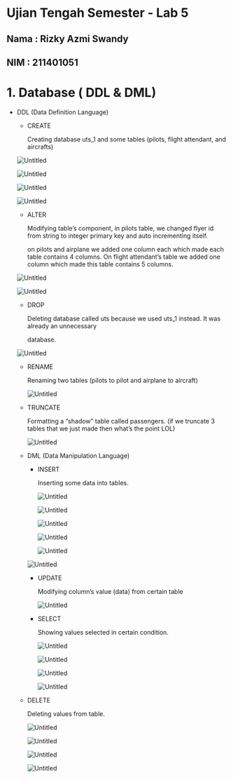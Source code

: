 # Ujian Tengah Semester - Lab 5

## Nama : Rizky Azmi Swandy

## NIM    : 211401051

# 1. Database ( DDL & DML)

- DDL (Data Definition Language)
    - CREATE
        
        Creating database uts_1 and some tables (pilots, flight attendant, and aircrafts)
        
    
    ![Untitled](Ujian%20Tengah%20Semester%20-%20Lab%205%20c9292ff9e2fe446a982281743ec85fe6/Untitled.png)
    
    ![Untitled](Ujian%20Tengah%20Semester%20-%20Lab%205%20c9292ff9e2fe446a982281743ec85fe6/Untitled%201.png)
    
    ![Untitled](Ujian%20Tengah%20Semester%20-%20Lab%205%20c9292ff9e2fe446a982281743ec85fe6/Untitled%202.png)
    
    ![Untitled](Ujian%20Tengah%20Semester%20-%20Lab%205%20c9292ff9e2fe446a982281743ec85fe6/Untitled%203.png)
    
    - ALTER
        
        Modifying table’s component, in pilots table, we changed flyer id from string to integer primary key and auto incrementing itself.
        
        on pilots and airplane we added one column each which made each table contains 4 columns. On flight attendant’s table we added one column which made this table contains 5 columns.
        
    
    ![Untitled](Ujian%20Tengah%20Semester%20-%20Lab%205%20c9292ff9e2fe446a982281743ec85fe6/Untitled%204.png)
    
    ![Untitled](Ujian%20Tengah%20Semester%20-%20Lab%205%20c9292ff9e2fe446a982281743ec85fe6/Untitled%205.png)
    
    - DROP
        
        Deleting database called uts because we used uts_1 instead. It was already an unnecessary
        
        database.
        
    
    ![Untitled](Ujian%20Tengah%20Semester%20-%20Lab%205%20c9292ff9e2fe446a982281743ec85fe6/Untitled%206.png)
    
    - RENAME
        
        Renaming two tables (pilots to pilot and airplane to aircraft)
        
        ![Untitled](Ujian%20Tengah%20Semester%20-%20Lab%205%20c9292ff9e2fe446a982281743ec85fe6/Untitled%207.png)
        
    - TRUNCATE
        
        Formatting a “shadow” table called passengers. (if we truncate 3 tables that we just made then what’s the point LOL)
        
        ![Untitled](Ujian%20Tengah%20Semester%20-%20Lab%205%20c9292ff9e2fe446a982281743ec85fe6/Untitled%208.png)
        
    
    - DML (Data Manipulation Language)
        - INSERT
            
            Inserting some data into tables.
            
            ![Untitled](Ujian%20Tengah%20Semester%20-%20Lab%205%20c9292ff9e2fe446a982281743ec85fe6/Untitled%209.png)
            
            ![Untitled](Ujian%20Tengah%20Semester%20-%20Lab%205%20c9292ff9e2fe446a982281743ec85fe6/Untitled%2010.png)
            
            ![Untitled](Ujian%20Tengah%20Semester%20-%20Lab%205%20c9292ff9e2fe446a982281743ec85fe6/Untitled%2011.png)
            
            ![Untitled](Ujian%20Tengah%20Semester%20-%20Lab%205%20c9292ff9e2fe446a982281743ec85fe6/Untitled%2012.png)
            
            ![Untitled](Ujian%20Tengah%20Semester%20-%20Lab%205%20c9292ff9e2fe446a982281743ec85fe6/Untitled%2013.png)
            
        
        ![Untitled](Ujian%20Tengah%20Semester%20-%20Lab%205%20c9292ff9e2fe446a982281743ec85fe6/Untitled%2014.png)
        
        - UPDATE
            
            Modifying column’s value (data) from certain table
            
            ![Untitled](Ujian%20Tengah%20Semester%20-%20Lab%205%20c9292ff9e2fe446a982281743ec85fe6/Untitled%2015.png)
            
        - SELECT
            
            Showing values selected in certain condition.
            
            ![Untitled](Ujian%20Tengah%20Semester%20-%20Lab%205%20c9292ff9e2fe446a982281743ec85fe6/Untitled%2016.png)
            
            ![Untitled](Ujian%20Tengah%20Semester%20-%20Lab%205%20c9292ff9e2fe446a982281743ec85fe6/Untitled%2017.png)
            
            ![Untitled](Ujian%20Tengah%20Semester%20-%20Lab%205%20c9292ff9e2fe446a982281743ec85fe6/Untitled%2018.png)
            
            ![Untitled](Ujian%20Tengah%20Semester%20-%20Lab%205%20c9292ff9e2fe446a982281743ec85fe6/Untitled%2019.png)
            
    - DELETE
        
        Deleting values from table.
        
        ![Untitled](Ujian%20Tengah%20Semester%20-%20Lab%205%20c9292ff9e2fe446a982281743ec85fe6/Untitled%2020.png)
        
        ![Untitled](Ujian%20Tengah%20Semester%20-%20Lab%205%20c9292ff9e2fe446a982281743ec85fe6/Untitled%2021.png)
        
        ![Untitled](Ujian%20Tengah%20Semester%20-%20Lab%205%20c9292ff9e2fe446a982281743ec85fe6/Untitled%2022.png)
        
        ![Untitled](Ujian%20Tengah%20Semester%20-%20Lab%205%20c9292ff9e2fe446a982281743ec85fe6/Untitled%2023.png)